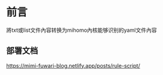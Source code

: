 # 前言
將txt或list文件內容转换为mihomo內核能够识别的yaml文件內容

## 部署文档
https://mimi-fuwari-blog.netlify.app/posts/rule-script/